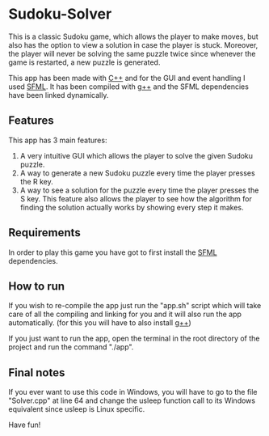 # Sudoku-Solver

This is a classic Sudoku game, which allows the player to make moves, but also has the option to view a solution in case the player is stuck. Moreover, the player will never be solving the same puzzle twice since whenever the game is restarted, a new puzzle is generated.

This app has been made with [C++](https://en.wikipedia.org/wiki/C%2B%2B) and for the GUI and event handling I used [SFML](https://www.sfml-dev.org/). It has been compiled with [g++](https://gcc.gnu.org/) and the SFML dependencies have been linked dynamically.

## Features

This app has 3 main features:

1. A very intuitive GUI which allows the player to solve the given Sudoku puzzle.
2. A way to generate a new Sudoku puzzle every time the player presses the R key.
3. A way to see a solution for the puzzle every time the player presses the S key. This feature also allows the player to see how the algorithm for finding the solution actually works by showing every step it makes.


## Requirements

In order to play this game you have got to first install the [SFML](https://www.sfml-dev.org/tutorials/2.5/start-linux.php#:~:text=Installing%20SFML,and%20manually%20copy%20the%20files)
 dependencies.

 ## How to run


If you wish to re-compile the app just run the "app.sh" script which will take care of all the compiling and linking for you and it will also run the app automatically. (for this you will have to also install [g++](https://gcc.gnu.org/))

If you just want to run the app, open the terminal in the root directory of the project and run the command "./app".


## Final notes

If you ever want to use this code in Windows, you will have to go to the file "Solver.cpp" at line 64 and change the usleep function call to its Windows equivalent since usleep is Linux specific.

Have fun!